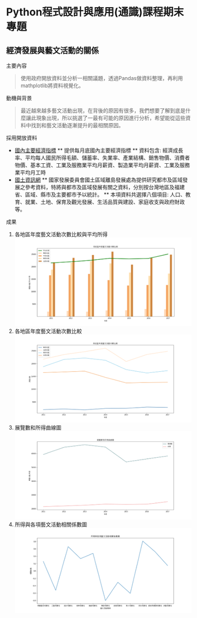 # Python程式設計與應用(通識)課程期末專題
## 經濟發展與藝文活動的關係

主要內容
> 使用政府開放資料並分析一相關議題，透過Pandas做資料整理，再利用mathplotlib將資料視覺化。

動機與背景
> 最近越來越多藝文活動出現，在背後的原因有很多，我們想要了解到底是什麼讓此現象出現，所以挑選了一最有可能的原因進行分析，希望能從這些資料中找到和藝文活動逐漸提升的最相關原因。


採用開放資料
* [國內主要經濟指標](https://data.gov.tw/dataset/13228)
** 提供每月底國內主要經濟指標
** 資料包含: 經濟成長率、平均每人國民所得毛額、儲蓄率、失業率、產業結構、銷售物價、消費者物價、基本工資、工業及服務業平均月薪資、製造業平均月薪資、工業及服務業平均月工時
* [國土資訊網](https://ngis.nat.gov.tw/statistic/download.html)
** 國家發展委員會國土區域離島發展處為提供研究都市及區域發展之參考資料，特將與都市及區域發展有關之資料，分別按台灣地區及福建省、區域、縣市及主要都市予以統計。
** 本項資料共選擇八個項目: 人口、教育、就業、土地、保育及觀光發展、生活品質與建設、家庭收支與政府財政等。

成果
1. 各地區年度藝文活動次數比較與平均所得 ![各地區年度藝文活動次數比較與平均所得](https://github.com/101010sun/python-project/blob/master/%E5%90%84%E5%9C%B0%E5%8D%80%E5%B9%B4%E5%BA%A6%E8%97%9D%E6%96%87%E6%B4%BB%E5%8B%95%E6%AC%A1%E6%95%B8%E6%AF%94%E8%BC%83%2B%E5%B9%B3%E5%9D%87%E6%89%80%E5%BE%97.png)
2. 各地區年度藝文活動次數比較 ![各地區年度藝文活動次數比較](https://github.com/101010sun/python-project/blob/master/%E5%90%84%E5%9C%B0%E5%8D%80%E5%B9%B4%E5%BA%A6%E8%97%9D%E6%96%87%E6%B4%BB%E5%8B%95%E6%AC%A1%E6%95%B8%E6%AF%94%E8%BC%83.png)
3. 展覽數和所得曲線圖 ![展覽數和所得曲線圖](https://github.com/101010sun/python-project/blob/master/%E5%B1%95%E8%A6%BD%E6%95%B8%E5%92%8C%E6%89%80%E5%BE%97%E6%9B%B2%E7%B7%9A%E5%9C%96.png)
4. 所得與各項藝文活動相關係數圖 ![所得與各項藝文活動相關係數圖](https://github.com/101010sun/python-project/blob/master/%E6%89%80%E5%BE%97%E8%88%87%E5%90%84%E9%A0%85%E8%97%9D%E6%96%87%E6%B4%BB%E5%8B%95%E7%9B%B8%E9%97%9C%E4%BF%82%E6%95%B8%E5%9C%96.png)
